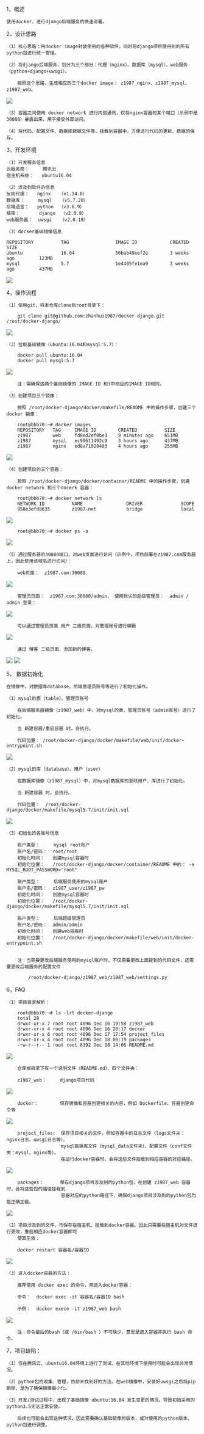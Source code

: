 1，概述

    使用docker，进行django后端服务的快速部署。


2，设计思路

    （1）核心思路：用docker image封装使用的各种软件，同时将django项目使用到的所有python包进行统一管理。

    （2）将django后端服务，划分为三个部分：代理（nginx）、数据库（mysql）、web服务（python+django+uwsgi）。

        按照这个思路，生成相应的三个docker image： z1987_nginx、z1987_mysql、z1987_web。

![](https://raw.githubusercontent.com/zhanhui1987/docker-django/master/dd-img/20.overall_framework.png)

    （3）容器之间使用 docker network 进行内部通讯，仅将nginx容器的某个端口（示例中是30080）暴露出来，用于接受外部访问。

    （4）将代码、配置文件、数据库数据文件等，挂载到容器中，方便进行代码的更新、数据的保存。


3，开发环境

    （1）开发服务信息
    云服务商：     腾讯云
    宿主机系统：   ubuntu16.04

    （2）涉及到软件的信息
    反向代理：   nginx   （v1.14.0）
    数据库：     mysql   （v5.7.28）
    后端语言：   python  （v3.6.9）
    框架：       django  （v2.0.8）
    web服务器：  uwsgi   （v2.0.18）

    （3）docker基础镜像信息

    REPOSITORY          TAG                 IMAGE ID            CREATED             SIZE
    ubuntu              16.04               56bab49eef2e        3 weeks ago         123MB
    mysql               5.7                 1e4405fe1ea9        3 weeks ago         437MB
![](https://raw.githubusercontent.com/zhanhui1987/docker-django/master/dd-img/1.base_image.png)


4，操作流程

    （1）使用git，将本仓库clone到root目录下：

        git clone git@github.com:zhanhui1987/docker-django.git /root/docker-django/

![](http://qiniu.z1987.com/0.git_clone.png)

    （2）拉取基础镜像（ubuntu:16.04和mysql:5.7）：

        docker pull ubuntu:16.04
        docker pull mysql:5.7

![](https://raw.githubusercontent.com/zhanhui1987/docker-django/master/dd-img/2.pull_base_image.png)

        注：需确保这两个基础镜像的 IMAGE ID 和3中相应的IMAGE ID相同。

    （3）创建项目三个镜像：

        按照 /root/docker-django/docker/makefile/README 中的操作步骤，创建三个docker 镜像：

        root@bbb70:~# docker images
        REPOSITORY   TAG     IMAGE ID        CREATED          SIZE
        z1987        web     fd8ed2ef0be3    9 minutes ago    651MB
        z1987        mysql   ec99611492c9    3 hours ago      437MB
        z1987        nginx   ed8a71920403    4 hours ago      255MB

![](https://raw.githubusercontent.com/zhanhui1987/docker-django/master/dd-img/3.generate_customer_image.png)

    （4）创建项目的三个容器：

        按照 /root/docker-django/docker/container/README 中的操作步骤，创建 docker network 和三个docerk 容器：

        root@bbb70:~# docker network ls
        NETWORK ID          NAME                DRIVER              SCOPE
        958e3efd8635        z1987-net           bridge              local

![](https://raw.githubusercontent.com/zhanhui1987/docker-django/master/dd-img/4.ls_docker_network.png)

        root@bbb70:~# docker ps -a

![](https://raw.githubusercontent.com/zhanhui1987/docker-django/master/dd-img/5.running_docker_container.png)

    （5）通过服务器的30080端口，对web页面进行访问（示例中，项目部署在z1987.com服务器上，因此使用该域名进行访问）：

        web页面：  z1987.com:30080

![](https://raw.githubusercontent.com/zhanhui1987/docker-django/master/dd-img/6.web.png)

        管理员页面：  z1987.com:30080/admin， 使用默认的超级管理员：  admin / admin 登录：

![](https://raw.githubusercontent.com/zhanhui1987/docker-django/master/dd-img/7.admin_login.png)

        可以通过管理员页面 用户 二级页面，对管理账号进行编辑

![](https://raw.githubusercontent.com/zhanhui1987/docker-django/master/dd-img/8.admin.png)

        通过 博客 二级页面，添加新的博客。

![](https://raw.githubusercontent.com/zhanhui1987/docker-django/master/dd-img/9.blog.png)
![](https://raw.githubusercontent.com/zhanhui1987/docker-django/master/dd-img/10.add_blog.png)


5， 数据初始化

    在镜像中，对数据库database、后端管理员账号等进行了初始化操作。

    （1）mysql的表（table）、管理员账号

        在后端服务器镜像（z1987_web）中，对mysql的表、管理员账号（admin账号）进行了初始化。

        当 新建容器/重启容器 时，会执行。

        代码位置： /root/docker-django/docker/makefile/web/init/docker-entrypoint.sh

![](https://raw.githubusercontent.com/zhanhui1987/docker-django/master/dd-img/18.init_mysql_table.png)

    （2）mysql的库（database）、用户（user）

        在数据库镜像（z1987_mysql）中，对mysql数据库的登陆用户、库进行了初始化。

        当 新建容器 时，会执行。

        代码位置：  /root/docker-django/docker/makefile/mysql5.7/init/init.sql

![](https://raw.githubusercontent.com/zhanhui1987/docker-django/master/dd-img/19.init_mysql_database.png)

    （3）初始化的各账号信息

        账户类型：     mysql root账户
        账户名/密码：  root/root
        初始化时间：   创建mysql容器时
        初始化位置：   /root/docker-django/docker/container/README 中的： -e MYSQL_ROOT_PASSWORD="root"

        账户类型：     后端服务使用的mysql账户
        账户名/密码：  z1987_user/z1987_pw
        初始化时间：   创建mysql容器时
        初始化位置：   /root/docker-django/docker/makefile/mysql5.7/init/init.sql

        账户类型：     后端超级管理员
        账户名/密码：  admin/admin
        初始化时间：   创建web容器时
        初始化位置：   /root/docker-django/docker/makefile/web/init/docker-entrypoint.sh


        注：当需要更改后端服务使用的mysql账户时，不仅需要更改上面提到的代码文件，还需要更改后端服务的配置文件：

            /root/docker-django/z1987_web/z1987_web/settings.py


6，FAQ

    （1）项目目录解析：

        root@bbb70:~# ls -lrt docker-django
        total 28
        drwxr-xr-x 7 root root 4096 Dec 16 19:58 z1987_web
        drwxr-xr-x 4 root root 4096 Dec 16 20:17 docker
        drwxr-xr-x 6 root root 4096 Dec 17 17:54 project_files
        drwxr-xr-x 4 root root 4096 Dec 18 00:19 packages
        -rw-r--r-- 1 root root 8392 Dec 18 14:06 README.md

![](https://raw.githubusercontent.com/zhanhui1987/docker-django/master/dd-img/11.code_structure.png)

        仓库根目录下有一个说明文件（README.md）、四个文件夹：

        z1987_web：     django项目代码
![](https://raw.githubusercontent.com/zhanhui1987/docker-django/master/dd-img/12.web_code_folder.png)

        docker：        保存镜像和容器创建相关的内容，例如 Dockerfile、容器创建命令等
![](https://raw.githubusercontent.com/zhanhui1987/docker-django/master/dd-img/13.docker_folder.png)

        project_files:  保存项目相关的文件，例如容器中的日志文件（logs文件夹：nginx日志、uwsgi日志等）、
                        mysql数据库文件（mysql_data文件夹）、配置文件（conf文件夹：mysql、nginx等）。
                        在运行docker容器时，会将这些文件挂载到相应容器的对应路径。
![](https://raw.githubusercontent.com/zhanhui1987/docker-django/master/dd-img/15.project_files_folder.png)

        packages：      保存django项目涉及到的python包，在创建 z1987_web 容器时，会将这些包的路径挂载到
                        容器对应的python路径下，确保django项目涉及到的python包均能正确加载。
![](https://raw.githubusercontent.com/zhanhui1987/docker-django/master/dd-img/14.packages_folder.png)

    （2）项目涉及到的文件，均保存在宿主机、挂载到docker容器。因此只需要在宿主机对文件进行更改，重启相应docker容器即可
        使其生效：

        docker restart 容器名/容器ID
![](https://raw.githubusercontent.com/zhanhui1987/docker-django/master/dd-img/16.restart_container.png)

    （3）进入docker容器的方法：

        推荐使用 docker exec 的命令，来进入docker容器：

        命令：  docker exec -it 容器名/容器ID bash

        示例：  docker exece -it z1987_web bash
![](https://raw.githubusercontent.com/zhanhui1987/docker-django/master/dd-img/17.exec_container.png)

        注：命令最后的bash（或 /bin/bash ）不可缺少，意思是进入容器并执行 bash 命令。


7，项目缺陷：

    （1）仅在腾讯云、ubuntu16.04环境上进行了测试，在其他环境下使用时可能会出现异常情况。

    （2）python包的收集、管理，目前未找到好的方法。在web镜像中，安装好uwsgi之后将pip删除，是为了确保镜像最小化。

    （3）开发/测试过程中，出现了基础镜像 ubuntu:16.04 发生变更的情况。导致初始采用的python3.5无法正常安装。

        后续也可能会出现这种情况，因此需要确认基础镜像的版本，或对使用的python版本、python包进行调整。
